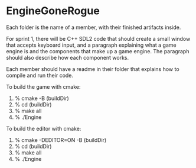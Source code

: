 # EngineGoneRogue
Each folder is the name of a member, with their finished artifacts inside.

For sprint 1, there will be C++ SDL2 code that should create a small window that accepts keyboard input, and a paragraph explaining what a game engine is and the components that make up a game engine. The paragraph should also describe how each component works.

Each  member should have a readme in their folder that explains how to compile and run their code.


To build the game with cmake:
1) % cmake -B (buildDir)
2) % cd (buildDir)
3) % make all
4) % ./Engine

To build the editor with cmake:
1) % cmake -DEDITOR=ON -B (buildDir)
2) % cd (buildDir)
3) % make all
4) % ./Engine